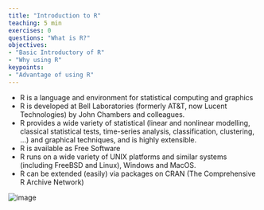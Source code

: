 ```yaml
---
title: "Introduction to R"
teaching: 5 min
exercises: 0
questions: "What is R?"
objectives:
- "Basic Introductory of R"
- "Why using R"
keypoints:
- "Advantage of using R"
---
```

- R is a language and environment for statistical computing and graphics
- R is developed at Bell Laboratories (formerly AT&T, now Lucent Technologies) by John Chambers and colleagues.
- R provides a wide variety of statistical (linear and nonlinear modelling, classical statistical tests, time-series analysis, classification, clustering, …) and graphical techniques, and is highly extensible. 
- R is available as Free Software 
- R runs on a wide variety of UNIX platforms and similar systems (including FreeBSD and Linux), Windows and MacOS.
- R can be extended (easily) via packages on CRAN (The Comprehensive R Archive Network)

![image](https://user-images.githubusercontent.com/43855029/114046192-a3f0aa80-9856-11eb-9646-995a67c144f9.png)



